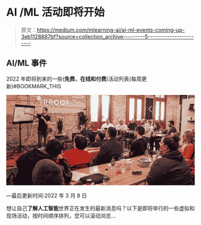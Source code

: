 # AI /ML 活动即将开始

> 原文：<https://medium.com/mlearning-ai/ai-ml-events-coming-up-3eb1128887bf?source=collection_archive---------5----------------------->

## AI/ML 事件

2022 年即将到来的一些(**免费、在线和付费**)活动列表(每周更新)#BOOKMARK_THIS

![](img/d32bffccfd006ef06b38e55499ed6bab.png)

—最后更新时间:2022 年 3 月 8 日

想让自己**了解人工智能**世界正在发生的最新消息吗？以下是即将举行的一些虚拟和现场活动，按时间顺序排列，您可以滚动浏览…